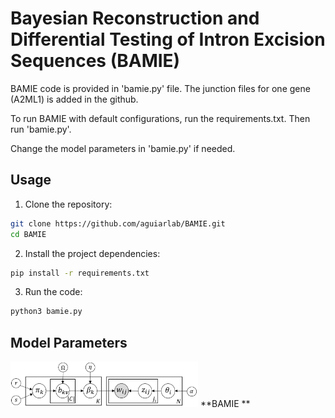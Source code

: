 # Bayesian Reconstruction and Differential Testing of Intron Excision Sequences (BAMIE)
BAMIE code is provided in 'bamie.py' file.
The junction files for one gene (A2ML1) is added in the github.

To run BAMIE with default configurations, run the requirements.txt.
Then run 'bamie.py'.

Change the model parameters in 'bamie.py' if needed. 


## Usage
1. Clone the repository:
```sh
git clone https://github.com/aguiarlab/BAMIE.git
cd BAMIE
```

2. Install the project dependencies:
```sh
pip install -r requirements.txt
```

3. Run the code:
```sh
python3 bamie.py
```

## Model Parameters
<img src="./docs/model.png" width="300"> **BAMIE **
